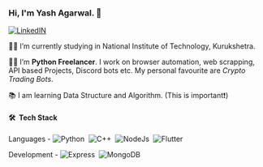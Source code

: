 ### Hi, I'm Yash Agarwal. 👋

 [![LinkedIN](https://img.shields.io/badge/LinkedIn-0077B5?style=for-the-badge&logo=linkedin&logoColor=white)](https://www.linkedin.com/in/yash-agarwal-b07280200/)
 
:man_student: I’m currently studying in National Institute of Technology, Kurukshetra.

:man_technologist: I’m <b>Python Freelancer</b>. I work on browser automation, web scrapping, API based Projects, Discord bots etc. My personal favourite are <i>Crypto Trading Bots</i>.

:books: I am learning Data Structure and Algorithm. (This is important:exclamation:)


#### 🛠 &nbsp;Tech Stack

Languages -
![Python](https://img.shields.io/badge/-Python-05122A?style=flat&logo=python)&nbsp; ![C++](https://img.shields.io/badge/-C++-05122A?style=flat&logo=C%2B%2B&logoColor=00599C)&nbsp; ![NodeJs](https://img.shields.io/badge/-NodeJs-05122A?style=flat&logo=NODE.JS)&nbsp; ![Flutter](https://img.shields.io/badge/-Flutter-05122A?style=flat&logo=flutter&logoColor=1572B6)&nbsp;

Development -
 ![Express](https://img.shields.io/badge/-Express%20JS-05122A?style=flat&logo=express&logoColor=1572B6)&nbsp; ![MongoDB](https://img.shields.io/badge/-MongoDB-05122A?style=flat&logo=mongodb&logoColor=1572B6)&nbsp; 
